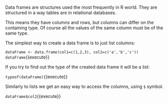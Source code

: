 Data frames are structures used the most frequently in R world. They are structured in a way tables are in relational databases.

This means they have columns and rows, but columns can differ on the containing type. Of course all the values of the same column must be of the same type.

The simplest way to create a data frame is to just list columns:

`dataFrame <- data.frame(col1=c(1,2,3), col2=c('a','b','c'))
dataFrame`{{execute}}

If you try to find out the type of the created data frame it will be a list:

`typeof(dataFrame)`{{execute}}

Similarly to lists we get an easy way to access the columns, using `$` symbol.

`dataFrame$col2`{{execute}}
